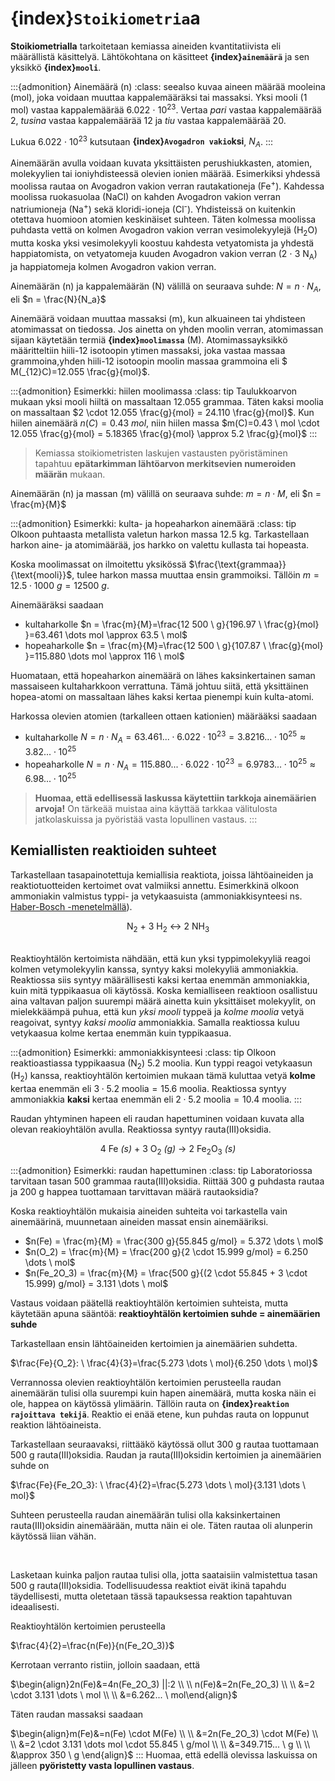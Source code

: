 # {index}`Stoikiometria`a

**Stoikiometrialla** tarkoitetaan kemiassa aineiden kvantitatiivista eli määrällistä käsittelyä. Lähtökohtana on käsitteet **{index}`ainemäärä`** ja sen yksikkö **{index}`mooli`**.

:::{admonition} Ainemäärä (n)
:class: seealso
kuvaa aineen määrää mooleina (mol), joka voidaan muuttaa kappalemääräksi tai massaksi. Yksi mooli (1 mol) vastaa kappalemäärää 6.022 $\cdot$ 10<sup>23</sup>.
Vertaa *pari* vastaa kappalemäärää 2, *tusina* vastaa kappalemäärää 12 ja *tiu* vastaa kappalemäärää 20.

Lukua 6.022 $\cdot$ 10<sup>23</sup> kutsutaan **{index}`Avogadron vakio`ksi**, $N_A$.
:::

Ainemäärän avulla voidaan kuvata yksittäisten perushiukkasten, atomien, molekyylien tai ioniyhdisteessä olevien ionien määrää. Esimerkiksi yhdessä moolissa rautaa on Avogadron vakion verran rautakationeja (Fe<sup>+</sup>). Kahdessa moolissa ruokasuolaa (NaCl) on kahden Avogadron vakion verran natriumioneja (Na<sup>+</sup>) sekä kloridi-ioneja (Cl<sup>-</sup>). Yhdisteissä on kuitenkin otettava huomioon atomien keskinäiset suhteen. Täten kolmessa moolissa puhdasta vettä on kolmen Avogadron vakion verran vesimolekyylejä (H<sub>2</sub>O) mutta koska yksi vesimolekyyli koostuu kahdesta vetyatomista ja yhdestä happiatomista, on vetyatomeja kuuden Avogadron vakion verran (2 $\cdot$ 3 N<sub>A</sub>) ja happiatomeja kolmen Avogadron vakion verran.

Ainemäärän (n) ja kappalemäärän (N) välillä on seuraava suhde:
$N = n \cdot N_A$, eli
$n = \frac{N}{N_a}$

Ainemäärä voidaan muuttaa massaksi (m), kun alkuaineen tai yhdisteen atomimassat on tiedossa. Jos ainetta on yhden moolin verran, atomimassan sijaan käytetään termiä **{index}`moolimassa`** (M). Atomimassayksikkö määritteltiin hiili-12 isotoopin ytimen massaksi, joka vastaa massaa grammoina,yhden hiili-12 isotoopin moolin massaa grammoina eli $ M(_{12}C)=12.055 \frac{g}{mol}$.

:::{admonition} Esimerkki: hiilen moolimassa
:class: tip
Taulukkoarvon mukaan yksi mooli hiiltä on massaltaan 12.055 grammaa. Täten kaksi moolia on massaltaan $2 \cdot 12.055 \frac{g}{mol} = 24.110 \frac{g}{mol}$. Kun hiilen ainemäärä $n(C)=0.43 \ mol$, niin hiilen massa $m(C)=0.43 \ mol \cdot 12.055 \frac{g}{mol} = 5.18365 \frac{g}{mol} \approx 5.2 \frac{g}{mol}$
:::

> Kemiassa stoikiometristen laskujen vastausten pyöristäminen tapahtuu **epätarkimman lähtöarvon merkitsevien numeroiden määrän** mukaan.

Ainemäärän (n) ja massan (m) välillä on seuraava suhde:
$m = n \cdot M$, eli
$n = \frac{m}{M}$

:::{admonition} Esimerkki: kulta- ja hopeaharkon ainemäärä
:class: tip
Olkoon puhtaasta metallista valetun harkon massa 12.5 kg. Tarkastellaan harkon aine- ja atomimäärää, jos harkko on valettu kullasta tai hopeasta.

Koska moolimassat on ilmoitettu yksikössä $\frac{\text{grammaa}}{\text{mooli}}$, tulee harkon massa muuttaa ensin grammoiksi. Tällöin $m = 12.5 \cdot 1000 \ g = 12 500 \ g$.

Ainemääräksi saadaan
- kultaharkolle $n = \frac{m}{M}=\frac{12 500 \ g}{196.97 \ \frac{g}{mol} }=63.461 \dots mol \approx 63.5 \ mol$
- hopeaharkolle $n = \frac{m}{M}=\frac{12 500 \ g}{107.87 \ \frac{g}{mol} }=115.880 \dots mol \approx 116 \ mol$

Huomataan, että hopeaharkon ainemäärä on lähes kaksinkertainen saman massaiseen kultaharkkoon verrattuna. Tämä johtuu siitä, että yksittäinen hopea-atomi on massaltaan lähes kaksi kertaa pienempi kuin kulta-atomi.

Harkossa olevien atomien (tarkalleen ottaen kationien) määrääksi saadaan
- kultaharkolle $N = n \cdot N_A = 63.461...\cdot 6.022 \cdot 10^{23} = 3.8216...\cdot 10^{25} \approx 3.82...\cdot 10^{25}$
- hopeaharkolle $N = n \cdot N_A = 115.880...\cdot 6.022 \cdot 10^{23} = 6.9783...\cdot 10^{25} \approx 6.98...\cdot 10^{25}$
>**Huomaa, että edellisessä laskussa käytettiin tarkkoja ainemäärien arvoja!** On tärkeää muistaa aina käyttää tarkkaa välitulosta jatkolaskuissa ja pyöristää vasta lopullinen vastaus.
:::

## Kemiallisten reaktioiden suhteet
Tarkastellaan tasapainotettuja kemiallisia reaktiota, joissa lähtöaineiden ja reaktiotuotteiden kertoimet ovat valmiiksi annettu. Esimerkkinä olkoon ammoniakin valmistus typpi- ja vetykaasuista (ammoniakkisynteesi ns. <a href="https://en.wikipedia.org/wiki/Haber_process" target="_blank">Haber-Bosch -menetelmällä</a>).

<center>N<sub>2</sub> + 3 H<sub>2</sub> ↔ 2 NH<sub>3</sub></center>
<br>

Reaktioyhtälön kertoimista nähdään, että kun yksi typpimolekyyliä reagoi kolmen vetymolekyylin kanssa, syntyy kaksi molekyyliä ammoniakkia. Reaktiossa siis syntyy määrällisesti kaksi kertaa enemmän ammoniakkia, kuin mitä typpikaasua oli käytössä. Koska kemialliseen reaktioon osallistuu aina valtavan paljon suurempi määrä ainetta kuin yksittäiset molekyylit, on mielekkäämpä puhua, että kun *yksi mooli* typpeä ja *kolme moolia* vetyä reagoivat, syntyy *kaksi moolia* ammoniakkia. Samalla reaktiossa kuluu vetykaasua kolme kertaa enemmän kuin typpikaasua.

:::{admonition} Esimerkki: ammoniakkisynteesi
:class: tip
Olkoon reaktioastiassa typpikaasua (N<sub>2</sub>) 5.2 moolia. Kun typpi reagoi vetykaasun (H<sub>2</sub>) kanssa, reaktioyhtälön kertoimien mukaan tämä kuluttaa vetyä **kolme** kertaa enemmän eli $3 \cdot 5.2 \ \text{moolia} = 15.6 \ \text{moolia}$. Reaktiossa syntyy ammoniakkia **kaksi** kertaa enemmän eli $2 \cdot 5.2 \ \text{moolia} = 10.4 \ \text{moolia}$.
:::

Raudan yhtyminen hapeen eli raudan hapettuminen voidaan kuvata alla olevan reakioyhtälön avulla. Reaktiossa syntyy rauta(III)oksidia.
<center>4 Fe <i>(s)</i> + 3 O<sub>2</sub> <i>(g)</i> → 2 Fe<sub>2</sub>O<sub>3</sub> <i>(s)</i></center>

:::{admonition} Esimerkki: raudan hapettuminen
:class: tip
Laboratoriossa tarvitaan tasan 500 grammaa rauta(III)oksidia. Riittää 300 g puhdasta rautaa ja 200 g happea tuottamaan tarvittavan määrä rautaoksidia?

Koska reaktioyhtälön mukaisia aineiden suhteita voi tarkastella vain ainemäärinä, muunnetaan aineiden massat ensin ainemääriksi.

- $n(Fe) = \frac{m}{M} = \frac{300 g}{55.845 g/mol} = 5.372 \dots \ mol$
- $n(O_2) = \frac{m}{M} = \frac{200 g}{2 \cdot 15.999 g/mol} = 6.250 \dots \ mol$
- $n(Fe_2O_3) = \frac{m}{M} = \frac{500 g}{(2 \cdot 55.845 + 3 \cdot 15.999) g/mol} = 3.131 \dots \ mol$

Vastaus voidaan päätellä reaktioyhtälön kertoimien suhteista, mutta käytetään apuna sääntöä:
**reaktioyhtälön kertoimien suhde = ainemäärien suhde**

Tarkastellaan ensin lähtöaineiden kertoimien ja ainemäärien suhdetta.

$\frac{Fe}{O_2}: \ \frac{4}{3}=\frac{5.273 \dots \ mol}{6.250 \dots \ mol}$

Verrannossa olevien reaktioyhtälön kertoimien perusteella raudan ainemäärän tulisi olla suurempi kuin hapen ainemäärä, mutta koska näin ei ole, happea on käytössä ylimäärin. Tällöin rauta on **{index}`reaktion rajoittava tekijä`**. Reaktio ei enää etene,  kun puhdas rauta on loppunut reaktion lähtöaineista.

Tarkastellaan seuraavaksi, riittääkö käytössä ollut 300 g rautaa tuottamaan 500 g rauta(III)oksidia. Raudan ja rauta(III)oksidin kertoimien ja ainemäärien suhde on

$\frac{Fe}{Fe_2O_3}: \ \frac{4}{2}=\frac{5.273 \dots \ mol}{3.131 \dots \ mol}$

Suhteen perusteella raudan ainemäärän tulisi olla kaksinkertainen rauta(III)oksidin ainemäärään, mutta näin ei ole. Täten rautaa oli alunperin käytössä liian vähän.

<br>

Lasketaan kuinka paljon rautaa tulisi olla, jotta saataisiin valmistettua tasan 500 g rauta(III)oksidia. Todellisuudessa reaktiot eivät ikinä tapahdu täydellisesti, mutta oletetaan tässä tapauksessa reaktion tapahtuvan ideaalisesti.

Reaktioyhtälön kertoimien perusteella

$\frac{4}{2}=\frac{n(Fe)}{n(Fe_2O_3)}$

Kerrotaan verranto ristiin, jolloin saadaan, että

$\begin{align}2n(Fe)&=4n(Fe_2O_3) ||:2 \\ \\
n(Fe)&=2n(Fe_2O_3) \\ \\
&=2 \cdot 3.131 \dots \ mol \\ \\
&=6.262... \ mol\end{align}$

Täten raudan massaksi saadaan

$\begin{align}m(Fe)&=n(Fe) \cdot M(Fe) \\ \\
&=2n(Fe_2O_3) \cdot M(Fe) \\ \\
&=2 \cdot 3.131 \dots mol \cdot 55.845 \ g/mol \\ \\
&=349.715... \ g \\ \\
&\approx 350 \ g \end{align}$
:::
Huomaa, että edellä olevissa laskuissa on jälleen **pyöristetty vasta lopullinen vastaus**.